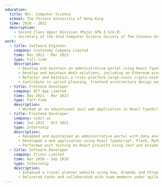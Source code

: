 ```yaml
---
education:
  title: BSc. Computer Science
  school: The Chinese University of Hong Kong
  time: 2018 - 2022
  description:
    - Second Class Upper Division (Major GPA 3.5/4.0)
    - Secretary of the 42nd Computer Science Society of The Chinese University of Hong Kong
work:
  - title: Software Engineer
    company: Custonomy Company Limited
    time: Mar 2022 - Mar 2023
    type: Full-time
    description:
      - Develop and maintain an administrative portal using React TypeScript, Node.js, PostgreSQL and Docker to facilitate efficient internal database management
      - Develop and maintain Web3 solutions, including an Ethereum provider, a cross-platform Web3 widget and a full-stack decentralized app boilerplate, all of which has been released to over 10 business partners
      - Refactor and maintain a cross-platform large-scale crypto-asset management desktop app using React TypeScript and Electron
      - Contribute to sprint planning, frontend architecture design and technical documentation
  - title: Frontend Developer
    company: BIT App Limited
    time: Nov 2021 - Mar 2022
    type: Part-time
    description:
      - Worked on an educational quiz web application in React TypeScript
  - title: Frontend Developer
    company: viAct.ai
    time: Jun 2021 - Oct 2021
    type: Internship
    description:
      - Revamped and maintained an administrative portal with data analysis using React TypeScript and MobX
      - Developed a web application using React TypeScript, Flask, MySQL and MongoDB to automate AI model training processes
      - Performed unit testing on React projects using Jest and Enzyme for a cycle time reduction in the development process
  - title: Software Developer
    company: Itinni Limited
    time: Apr 2020 – Sep 2020
    type: Internship
    description:
      - Enhanced a travel planner website using Vue, GraphQL and Strapi with extra focus on UI/ UX optimization
      - Delivered tasks and collaborated with team members under agile framework
---
```

